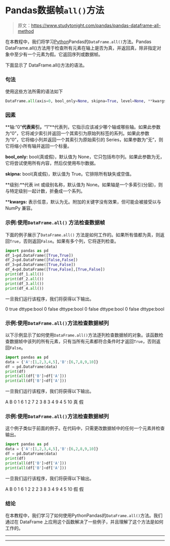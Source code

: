 # Pandas数据帧`all()`方法

> 原文：<https://www.studytonight.com/pandas/pandas-dataframe-all-method>

在本教程中，我们将学习[Python](https://www.studytonight.com/python/getting-started-with-python)Pandas的`DataFrame.all()`方法。Pandas DataFrame.all()方法用于检查所有元素在轴上是否为真，并返回真，除非指定对象中至少有一个元素为假。它返回序列或数据帧。

下面显示了 DataFrame.all()方法的语法。

### 句法

使用这些方法所需的语法如下

```py
DataFrame.all(axis=0, bool_only=None, skipna=True, level=None, **kwargs)
```

### 因素

**轴:“0”**代表索引，**“1”**代表列，它指示应该减少哪个轴或哪些轴。如果此参数为“0”，它将减少索引并返回一个其索引为原始列标签的系列。如果此参数为“0”，它将缩小列并返回一个其索引为原始索引的 Series，如果参数为“无”，则它将缩小所有轴并返回一个标量。

**bool_only:** bool(真或假)，默认值为 None，它只包括布尔列。如果此参数为无，它将尝试使用所有内容，然后仅使用布尔数据。

**skipna:** bool(真或假)，默认值为 True。它排除所有缺失或空值。

**级别:**代表 int 或级别名称，默认值为 None。如果轴是一个多索引(分层)，则与特定级别一起计数，折叠成一个系列。

****kwargs:** 表示任意，默认为无。附加的关键字没有效果，但可能会被接受以与 NumPy 兼容。

### 示例:使用`DataFrame.all()` 方法检查数据帧

下面的例子展示了`DataFrame.all()` 方法是如何工作的。如果所有值都为真，则返回`True`，否则返回`False`。如果有多个列，它将逐列检查。

```py
import pandas as pd
df_1=pd.DataFrame([True,True])
df_2=pd.DataFrame([False,False])
df_3=pd.DataFrame([True,False])
df_4=pd.DataFrame([True,False],[True,False])
print(df_1.all())
print(df_2.all())
print(df_3.all())
print(df_4.all())
```

一旦我们运行该程序，我们将获得以下输出。

0 true
dttype:bool
0 false
dttype:bool
0 false
dttype:bool
0 false
dttype:bool

### 示例:使用`DataFrame.all()`方法检查数据帧列

以下示例显示了如何使用`DataFrame.all()`方法逐列检查数据帧的对象。该函数检查数据帧中该列的所有元素，只有当所有元素都符合条件时才返回`True`，否则返回`False`。

```py
import pandas as pd
data = {'A':[1,2,3,4,5],'B':[6,7,8,9,10]}
df = pd.DataFrame(data) 
print(df)
print(all(df['B']>df['A']))
print(all(df['B']<df['A']))
```

一旦我们运行该程序，我们将获得以下输出。

A B
0 1 6
1 2 7
2 3 8
3 4 9
4 5 10
真
假

### 示例:使用`DataFrame.all()`方法检查数据帧列

这个例子类似于前面的例子。在代码中，只需更改数据帧中的任何一个元素并检查输出。

```py
import pandas as pd
data = {'A':[1,2,3,4,5],'B':[6,2,8,9,10]}
df = pd.DataFrame(data) 
print(df)
print(all(df['B']>df['A']))
print(all(df['B']<df['A']))
```

一旦我们运行该程序，我们将获得以下输出。

A B
0 1 6
1 2 2
2 3 8
3 4 9
4 5 10
假
假

### 结论

在本教程中，我们学习了如何使用PythonPandas的`DataFrame.all()`方法。我们通过在 DataFrame 上应用这个函数解决了一些例子，并且理解了这个方法是如何工作的。

* * *

* * *